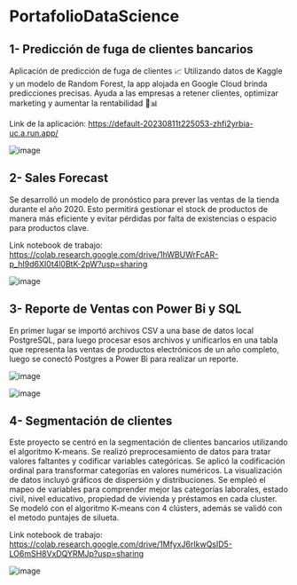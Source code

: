 # PortafolioDataScience

## 1- Predicción de fuga de clientes bancarios

Aplicación de predicción de fuga de clientes 📈 Utilizando datos de Kaggle y un modelo de Random Forest, la app alojada en Google Cloud brinda predicciones precisas. Ayuda a las empresas a retener clientes, optimizar marketing y aumentar la rentabilidad 💼📊

Link de la aplicación: https://default-20230811t225053-zhfi2yrbia-uc.a.run.app/

![image](https://github.com/danielgrgurevic/PortafolioDataScience/assets/127439786/93fd73b5-20ca-4710-b8d0-fd65ff2e64aa)

## 2- Sales Forecast 

Se desarrolló un modelo de pronóstico para prever las ventas de la tienda durante el año 2020. Esto permitirá gestionar el stock de productos de manera más eficiente y evitar pérdidas por falta de existencias o espacio para productos clave.

Link notebook de trabajo: https://colab.research.google.com/drive/1hWBUWrFcAR-p_hI9d6XI0t4l0BtK-2pW?usp=sharing

![image](https://github.com/danielgrgurevic/PortafolioDataScience/assets/127439786/9c55f948-7cda-40a8-b1ed-eaf204b83953)

## 3- Reporte de Ventas con Power Bi y SQL

En primer lugar se importó archivos CSV a una base de datos local PostgreSQL, para luego procesar esos archivos y unificarlos en una tabla que representa las ventas de productos electrónicos de un año completo, luego se conectó Postgres a Power Bi para realizar un reporte.

![image](https://github.com/danielgrgurevic/PortafolioDataScience/assets/127439786/a7310c57-90cf-4541-a764-043cb850662b)

![image](https://github.com/danielgrgurevic/PortafolioDataScience/assets/127439786/17568b16-f98a-4695-a46e-a18ca2b1e547)



## 4- Segmentación de clientes 

Este proyecto se centró en la segmentación de clientes bancarios utilizando el algoritmo K-means. Se realizó preprocesamiento de datos para tratar valores faltantes y codificar variables categóricas. Se aplicó la codificación ordinal para transformar categorías en valores numéricos. La visualización de datos incluyó gráficos de dispersión y distribuciones. Se empleó el mapeo de variables para comprender mejor las categorías laborales, estado civil, nivel educativo, propiedad de vivienda y préstamos en cada cluster. Se modeló con el  algoritmo K-means con 4 clústers, además se validó con el metodo puntajes de silueta.

Link notebook de trabajo: https://colab.research.google.com/drive/1MfyxJ6rIkwQsID5-LO6mSH8VxDQYRMJp?usp=sharing

![image](https://github.com/danielgrgurevic/PortafolioDataScience/assets/127439786/76e63e36-27f4-40ca-94cf-42f4eaa9c7c7)

